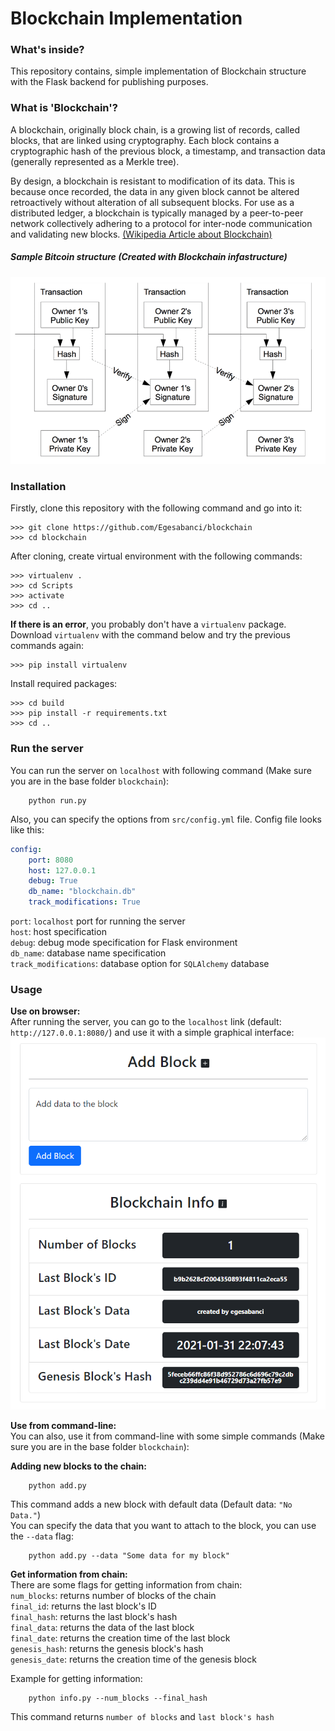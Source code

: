 # Blockchain Implementation

### **What's inside?**
This repository contains, simple implementation of Blockchain structure
with the Flask backend for publishing purposes.

### **What is 'Blockchain'?**
A blockchain, originally block chain, is a growing list of records, 
called blocks, that are linked using cryptography. Each block contains 
a cryptographic hash of the previous block, a timestamp, and transaction 
data (generally represented as a Merkle tree).

By design, a blockchain is resistant to modification of its data. This 
is because once recorded, the data in any given block cannot be altered
retroactively without alteration of all subsequent blocks. For use as a
distributed ledger, a blockchain is typically managed by a peer-to-peer 
network collectively adhering to a protocol for inter-node communication
and validating new blocks.
[(Wikipedia Article about Blockchain)](https://en.wikipedia.org/wiki/Blockchain)

##### **Sample Bitcoin structure** (Created with Blockchain infastructure)
![Sample Bitcoin Structure](https://github.com/Egesabanci/blockchain/blob/master/images/bitcoin_structure.png)

### **Installation**
Firstly, clone this repository with the following command and go into it:
```
>>> git clone https://github.com/Egesabanci/blockchain
>>> cd blockchain
```

After cloning, create virtual environment with the following commands:
```
>>> virtualenv .
>>> cd Scripts
>>> activate
>>> cd .. 
```

**If there is an error**, you probably don't have a `virtualenv` package.
Download `virtualenv` with the command below and try the previous commands again:
```
>>> pip install virtualenv
```

Install required packages:
```
>>> cd build
>>> pip install -r requirements.txt
>>> cd ..
```

### **Run the server**
You can run the server on `localhost` with following command
(Make sure you are in the base folder `blockchain`):

		python run.py

Also, you can specify the options from `src/config.yml` file.
Config file looks like this:
```yaml
config:
    port: 8080
    host: 127.0.0.1
    debug: True
    db_name: "blockchain.db"
    track_modifications: True
```
`port`: `localhost` port for running the server  
`host`: host specification  
`debug`: debug mode specification for Flask environment  
`db_name`: database name specification  
`track_modifications`: database option for `SQLAlchemy` database  

### **Usage**
**Use on browser:**  
After running the server, you can go to the `localhost` link (default: `http://127.0.0.1:8080/`) and use it with a simple graphical interface:  
![Web Browser GUI](https://github.com/Egesabanci/blockchain/blob/master/images/example.png)

**Use from command-line:**    
You can also, use it from command-line with some simple commands
(Make sure you are in the base folder `blockchain`):

**Adding new blocks to the chain:**  

		python add.py

This command adds a new block with default data (Default data: `"No Data."`)  
You can specify the data that you want to attach to the block, you can use the `--data` flag:

		python add.py --data "Some data for my block"


**Get information from chain:**   
There are some flags for getting information from chain:  
`num_blocks`: returns number of blocks of the chain  
`final_id`: returns the last block's ID  
`final_hash`: returns the last block's hash  
`final_data`: returns the data of the last block  
`final_date`: returns the creation time of the last block  
`genesis_hash`: returns the genesis block's hash  
`genesis_date`: returns the creation time of the genesis block  

Example for getting information:  

		python info.py --num_blocks --final_hash

This command returns `number of blocks` and `last block's hash`